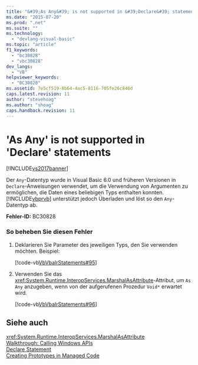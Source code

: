 ```yaml
---
title: "&#39;As Any&#39; is not supported in &#39;Declare&#39; statements | Microsoft Docs"
ms.date: "2015-07-20"
ms.prod: ".net"
ms.suite: ""
ms.technology: 
  - "devlang-visual-basic"
ms.topic: "article"
f1_keywords: 
  - "bc30828"
  - "vbc30828"
dev_langs: 
  - "VB"
helpviewer_keywords: 
  - "BC30828"
ms.assetid: 7e5cf519-8b64-4ac5-8116-705fe26c846d
caps.latest.revision: 11
author: "stevehoag"
ms.author: "shoag"
caps.handback.revision: 11
---
```

# &#39;As Any&#39; is not supported in &#39;Declare&#39; statements
[!INCLUDE[vs2017banner](../../../visual-basic/includes/vs2017banner.md)]

Der `Any`\-Datentyp wurde in Visual Basic 6.0 und früheren Versionen in `Declare`\-Anweisungen verwendet, um die Verwendung von Argumenten zu ermöglichen, die Daten eines beliebigen Typs enthalten konnten.  [!INCLUDE[vbprvb](../../../csharp/programming-guide/concepts/linq/includes/vbprvb-md.md)] unterstützt jedoch Überladen und löst so den `Any`\-Datentyp ab.  
  
 **Fehler\-ID:** BC30828  
  
### So beheben Sie diesen Fehler  
  
1.  Deklarieren Sie Parameter des jeweiligen Typs, den Sie verwenden möchten. Beispiel:  
  
     [!code-vb[VbVbalrStatements#95](../../../visual-basic/language-reference/error-messages/codesnippet/VisualBasic/as-any-is-not-supported-in-declare-statements_1.vb)]  
  
2.  Verwenden Sie das <xref:System.Runtime.InteropServices.MarshalAsAttribute>\-Attribut, um `As Any` anzugeben, wenn von der aufgerufenen Prozedur `Void*` erwartet wird.  
  
     [!code-vb[VbVbalrStatements#96](../../../visual-basic/language-reference/error-messages/codesnippet/VisualBasic/as-any-is-not-supported-in-declare-statements_2.vb)]  
  
## Siehe auch  
 <xref:System.Runtime.InteropServices.MarshalAsAttribute>   
 [Walkthrough: Calling Windows APIs](../../../visual-basic/programming-guide/com-interop/walkthrough-calling-windows-apis.md)   
 [Declare Statement](../../../visual-basic/language-reference/statements/declare-statement.md)   
 [Creating Prototypes in Managed Code](../Topic/Creating%20Prototypes%20in%20Managed%20Code.md)
